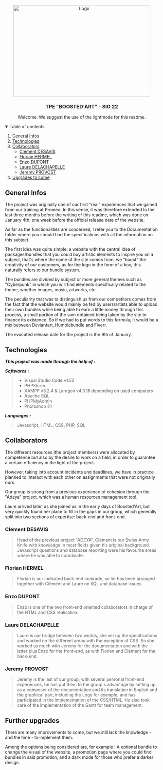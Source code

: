 <!-- PROJECT LOGO -->
<br />
<p align="center">
    <img src="https://i.imgur.com/mLdO8pH.png" alt="Logo" width="450" height="300">
  
  <h3 align="center">TPE "BOOSTED'ART" - SIO 22 </h3>

  <p align="center">Welcome. We suggest the use of the lightmode for this readme.</p>



<details open="open">
  <summary>Table of contents</summary>
  <ol>
    <li>
      <a href="#General-infos">General Infos</a>
    </li>
    <li>
      <a href="#Technologies">Technologies</a>
    </li>
    <li>
      <a href="#Collaborators">Collaborators</a>
      <ul>
        <li><a href="#Clement-desavis">Clement DESAVIS</a></li>
        <li><a href="#Florian-hermel">Florian HERMEL</a></li>
        <li><a href="#Enzo-dupont">Enzo DUPONT</a></li>
        <li><a href="#Laure-delachapelle">Laure DELACHAPELLE</a></li>
        <li><a href="#Jeremy-provost">Jeremy PROVOST</a></li>
      </ul>
    </li>
    <li>
      <a href="#Further-upgrades">Upgrades to come</a>
    </li>
</details>


## General Infos

The project was originally one of our first "real" experiences that we gained from our training at Promeo. In this sense, it was therefore extended to the last three months before the writing of this readme, which was done on January 4th, one week before the official release date of the website. 

As far as the functionalities are concerned, I refer you to the Documentation folder where you should find the specifications with all the information on this subject.

The first idea was quite simple: a website with the central idea of packages/bundles that you could buy artistic elements to inspire you on a subject, that's where the name of the site comes from, we "boost" the creativity of our customers, as for the logo in the form of a box, this naturally refers to our bundle system.

The bundles are divided by subject or more general themes such as "Cyberpunk" in which you will find elements specifically related to the theme, whether images, music, artworks, etc..

The peculiarity that was to distinguish us from our competitors comes from the fact that the website would mainly be fed by users/artists able to upload their own bundles while being able to earn a little money through this process, a small portion of the sum obtained being taken by the site to finance its existence. So if we had to put words to this formula, it would be a mix between Deviantart, Humblebundle and Fiverr.

The evocated release date for the project is the 9th of January.

## Technologies

***This project was made through the help of :***

***Softwares :***

> * Visual Studio Code v1.52
> * PHPStorm
> * XAMPP v3.2.4 & Laragon v4.0.16 depending on used computers
> * Apache SQL
> * PHPMyAdmin
> * Photoshop 21

***Languages :***

> Javascript, HTML, CSS, PHP, SQL

## Collaborators

The different resources (the project members) were allocated by competence but also by the desire to work on a field, in order to guarantee a certain efficiency in the light of the project.

However, taking into account incidents and deadlines, we have in practice planned to interact with each other on assignments that were not originally ours. 

Our group is strong from a previous experience of cohesion through the "Adeya" project, which was a human resources management tool. 

Laure arrived later, as she joined us in the early days of Boosted'Art, but very quickly found her place to fill in the gaps in our group, which generally split into two sections of expertise: back-end and front-end.

### Clement DESAVIS

> Head of the previous project "ADEYA", Clément is our Swiss Army Knife with knowledge in most fields given his original background. Javascript questions and database reporting were his favourite areas where he was able to coordinate.

### Florian HERMEL

> Florian is our indicated back-end comrade, so he has been arranged together with Clément and Laure on SQL and database issues.

### Enzo DUPONT

> Enzo is one of the two front-end oriented collaborators in charge of the HTML and CSS realisation.

### Laure DELACHAPELLE

> Laure is our bridge between two worlds, she set up the specifications and worked on the different areas with the exception of CSS. So she worked as much with Jeremy for the documentation and with the latter plus Enzo for the front-end, as with Florian and Clément for the back-end.

### Jeremy PROVOST

> Jeremy is the last of our group, with several personal front-end experiences, he has put them to the group's advantage by setting up as a composer of the documentation and its translation in English and the graphical part, including the Logo for example, and has participated in the implementation of the CSS/HTML. He also took care of the implementation of the Gantt for team management.

## Further upgrades

There are many improvements to come, but we still lack the knowledge - and the time - to implement them. 

Among the options being considered are, for example : A optional bundle to change the visual of the website, a promotion page where you could find bundles in said promotion, and a dark mode for those who prefer a darker design.
